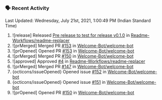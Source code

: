 ### 🗣 Recent Activity
<!--RECENT_ACTIVITY:last_update-->
Last Updated: Wednesday, July 21st, 2021, 1:00:49 PM (Indian Standard Time)
<!--RECENT_ACTIVITY:last_update_end-->
<!--RECENT_ACTIVITY:start-->
1. ![release] Released [Pre release to test for release v0.1.0](https://github.com/Readme-Workflows/readme-replacer/releases/tag/v0.1.0-rc1) in [Readme-Workflows/readme-replacer](https://github.com/Readme-Workflows/readme-replacer)
2. ![prMerged] Merged PR [#153](https://github.com/Welcome-Bot/welcome-bot/pull/153) in [Welcome-Bot/welcome-bot](https://github.com/Welcome-Bot/welcome-bot)
3. ![prOpened] Opened PR [#153](https://github.com/Welcome-Bot/welcome-bot/pull/153) in [Welcome-Bot/welcome-bot](https://github.com/Welcome-Bot/welcome-bot)
4. ![prMerged] Merged PR [#150](https://github.com/Welcome-Bot/welcome-bot/pull/150) in [Welcome-Bot/welcome-bot](https://github.com/Welcome-Bot/welcome-bot)
5. ![approved] Approved [#4](https://github.com/Readme-Workflows/readme-replacer/pull/4#pullrequestreview-710870996) in [Readme-Workflows/readme-replacer](https://github.com/Readme-Workflows/readme-replacer)
6. ![prMerged] Merged PR [#147](https://github.com/Welcome-Bot/welcome-bot/pull/147) in [Welcome-Bot/welcome-bot](https://github.com/Welcome-Bot/welcome-bot)
7. {octicons/issueOpened} Opened issue [#152](https://github.com/Welcome-Bot/welcome-bot/issues/152) in [Welcome-Bot/welcome-bot](https://github.com/Welcome-Bot/welcome-bot)
8. {octicons/issueOpened} Opened issue [#151](https://github.com/Welcome-Bot/welcome-bot/issues/151) in [Welcome-Bot/welcome-bot](https://github.com/Welcome-Bot/welcome-bot)
9. ![prOpened] Opened PR [#150](https://github.com/Welcome-Bot/welcome-bot/pull/150) in [Welcome-Bot/welcome-bot](https://github.com/Welcome-Bot/welcome-bot)

<!--RECENT_ACTIVITY:end-->
<!--
**PuneetGopinath/PuneetGopinath** is a ✨ _special_ ✨ repository because its `README.md` (this file) appears on your GitHub profile.

Here are some ideas to get you started:

- 🔭 I’m currently working on ...
- 🌱 I’m currently learning ...
- 👯 I’m looking to collaborate on ...
- 🤔 I’m looking for help with ...
- 💬 Ask me about ...
- 📫 How to reach me: ...
- 😄 Pronouns: ...
- ⚡ Fun fact: ...
-->
